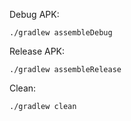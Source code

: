 Debug APK:

```
./gradlew assembleDebug
```

Release APK:

```
./gradlew assembleRelease
```

Clean:

```
./gradlew clean
```
